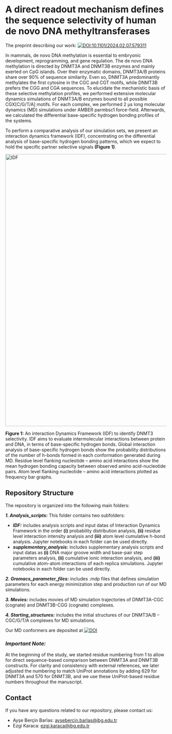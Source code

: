 # A direct readout mechanism defines the sequence selectivity of human de novo DNA methyltransferases

The preprint describing our work: [![DOI:10.1101/2024.02.07.579311](http://img.shields.io/badge/DOI-10.1101/2024.02.07.579311-B31B1B.svg)](https://www.biorxiv.org/content/10.1101/2024.02.07.579311v2)

In mammals, de novo DNA methylation is essential to embryonic development, reprogramming, and gene regulation. The de novo DNA methylation is directed by DNMT3A and DNMT3B enzymes and mainly exerted on CpG islands. Over their enzymatic domains, DNMT3A/B proteins share over 90% of sequence similarity. Even so, DNMT3A predominantly methylates the first cytosine in the CGC and CGT motifs, while DNMT3B prefers the CGG and CGA sequences. To elucidate the mechanistic basis of these selective methylation profiles, we performed extensive molecular dynamics simulations of DNMT3A/B enzymes bound to all possible CGX[C/G/T/A] motifs. For each complex, we performed 2 µs long molecular dynamics (MD) simulations under AMBER parmbsc1 force-field. Afterwards, we calculated the differential base-specific hydrogen bonding profiles of the systems.

To perform a comparative analysis of our simulation sets, we present an interaction dynamics framework (IDF), concentrating on the differential analysis of base-specific hydrogen bonding patterns, which we expect to hold the specific partner selective signals **(Figure 1)**.

<img width="850" alt="IDF" src="https://github.com/aysebercin/DNM3AB_specificity/assets/46375571/61797317-28a1-4362-9174-93185f77bdc3">

**Figure 1:** An interaction Dynamics Framework (IDF) to identify DNMT3 selectivity. IDF aims to evaluate intermolecular interactions between protein and DNA, in terms of base-specific hydrogen bonds. Global interaction analysis of base-specific hydrogen bonds show the probability distributions of the number of h-bonds formed in each conformation generated during MD. Residue level flanking nucleotide – amino acid interactions show the mean hydrogen bonding capacity between observed amino acid-nucleotide pairs. Atom level flanking nucleotide – amino acid interactions plotted as frequency bar graphs.

## Repository Structure

The repository is organized into the following main folders:

***1.	Analysis_scripts:*** This folder contains two subfolders:
-	***IDF:*** includes analysis scripts and input datas of Interaction Dynamics Framework in the order **(i)** probability distribution analysis, **(ii)** residue level interaction intensity analysis and **(iii)** atom level cumulative h-bond analysis. Jupyter notebooks in each folder can be used directly.
-	***supplementary_analysis:*** includes supplementary analysis scripts and input datas as **(i)** DNA major groove width and base-pair step parameters analysis, **(ii)** cumulative ionic interaction analysis, and **(iii)** cumulative atom-atom interactions of each replica simulations. Jupyter notebooks in each folder can be used directly.

***2.	Gromacs_parameter_files:*** includes .mdp files that defines simulation parameters for each energy minimization step and production run of our MD simulations.

***3. Movies:*** includes movies of MD simulation trajectories of DNMT3A-CGC (cognate) and DNMT3B-CGG (cognate) complexes.
 	
***4.	Starting_structures:*** includes the initial structures of our DNMT3A/B – CGC/G/T/A complexes for MD simulations.

Our MD conformers are deposited at [![DOI](https://zenodo.org/badge/DOI/10.5281/zenodo.12545441.svg)](https://doi.org/10.5281/zenodo.12545441)

### ***Important Note:***
At the beginning of the study, we started residue numbering from 1 to allow for direct sequence-based comparison between DNMT3A and DNMT3B constructs. For clarity and consistency with external references, we later adjusted the numbering to match UniProt annotations by adding 629 for DNMT3A and 570 for DNMT3B, and we use these UniProt-based residue numbers throughout the manuscript.

## Contact

If you have any questions related to our repository, please contact us:

- Ayşe Berçin Barlas: aysebercin.barlas@ibg.edu.tr
- Ezgi Karaca: ezgi.karaca@ibg.edu.tr


